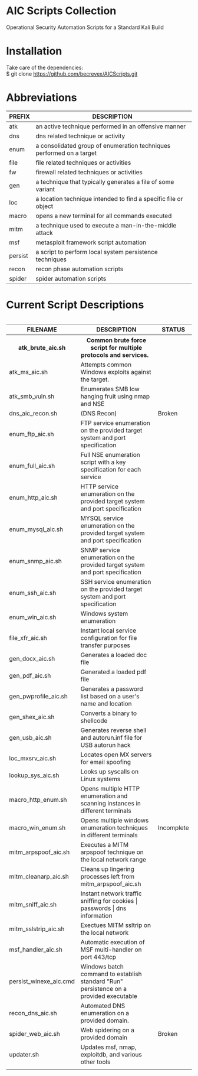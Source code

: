 # AIC Scripts Collection
Operational Security Automation Scripts for a Standard Kali Build

# Installation
Take care of the dependencies:<br>
$ git clone https://github.com/becrevex/AICScripts.git

# Abbreviations

<table class="tg">
<thead>
  <tr>
    <th class="tg-1wig">PREFIX<br></th>
    <th class="tg-1wig">DESCRIPTION<br></th>
  </tr>
</thead>
<tbody>
  <tr>
    <td class="tg-0pky">atk</td>
    <td class="tg-73oq">an active technique performed in an offensive manner</td>
  </tr>
  <tr>
    <td class="tg-0pky">dns</td>
    <td class="tg-0pky">dns related technique or activity</td>
  </tr>
  <tr>
    <td class="tg-0pky">enum</td>
    <td class="tg-0pky">a consolidated group of enumeration techniques performed on a target</td>
  </tr>
  <tr>
    <td class="tg-0pky">file</td>
    <td class="tg-0pky">file related techniques or activities</td>
  </tr>
  <tr>
    <td class="tg-0pky">fw</td>
    <td class="tg-0pky">firewall related techniques or activities</td>
  </tr>
  <tr>
    <td class="tg-0pky">gen</td>
    <td class="tg-0pky">a technique that typically generates a file of some variant</td>
  </tr>
  <tr>
    <td class="tg-0pky">loc</td>
    <td class="tg-0pky">a location technique intended to find a specific file or object</td>
  </tr>
  <tr>
    <td class="tg-0pky">macro</td>
    <td class="tg-0pky">opens a new terminal for all commands executed</td>
  </tr>
  <tr>
    <td class="tg-0pky">mitm<br></td>
    <td class="tg-0pky">a technique used to execute a man-in-the-middle attack</td>
  </tr>
  <tr>
    <td class="tg-0pky">msf</td>
    <td class="tg-0pky">metasploit framework script automation</td>
  </tr>
  <tr>
    <td class="tg-0pky">persist</td>
    <td class="tg-0pky">a script to perform local system persistence techniques</td>
  </tr>
  <tr>
    <td class="tg-0pky">recon<br></td>
    <td class="tg-0pky">recon phase automation scripts</td>
  </tr>
  <tr>
    <td class="tg-0pky">spider</td>
    <td class="tg-0pky">spider automation scripts</td>
  </tr>
</tbody>
</table>

# Current Script Descriptions
<table class="tg">
  <table class="tg">
<thead>
  <tr>
    <th class="tg-1pky">FILENAME<br></th>
    <th class="tg-1pky">DESCRIPTION<br></th>
    <th class="tg-1pky">STATUS<br></th>
  </tr>
</thead>
<tbody>
  <tr>
    <th class="tg-0pky">atk_brute_aic.sh</th>
    <th class="tg-0pky">Common brute force script for multiple protocols and services.&nbsp;&nbsp;</th>
    <th class="tg-0pky"></th>
  </tr>
  <tr>
    <td class="tg-0pky">atk_ms_aic.sh</td>
    <td class="tg-0pky">Attempts common Windows exploits against the target.</td>
    <td class="tg-0pky"></td>
  </tr>
  <tr>
    <td class="tg-0pky">atk_smb_vuln.sh</td>
    <td class="tg-0pky">Enumerates SMB low hanging fruit using nmap and NSE</td>
    <td class="tg-0pky"></td>
  </tr>
  <tr>
    <td class="tg-0pky">dns_aic_recon.sh</td>
    <td class="tg-0pky">(DNS Recon)</td>
    <td class="tg-0pky">Broken</td>
  </tr>
  <tr>
    <td class="tg-0pky">enum_ftp_aic.sh</td>
    <td class="tg-0pky">FTP service enumeration on the provided target system and port specification</td>
    <td class="tg-0pky"></td>
  </tr>
  <tr>
    <td class="tg-0pky">enum_full_aic.sh</td>
    <td class="tg-0pky">Full NSE enumeration script with a key specification for each service<br></td>
    <td class="tg-0pky"></td>
  </tr>
  <tr>
    <td class="tg-0pky">enum_http_aic.sh</td>
    <td class="tg-0pky">HTTP service enumeration on the provided target system and port specification</td>
    <td class="tg-0pky"></td>
  </tr>
  <tr>
    <td class="tg-0pky">enum_mysql_aic.sh</td>
    <td class="tg-0pky">MYSQL service enumeration on the provided target system and port specification<br></td>
    <td class="tg-0pky"></td>
  </tr>
  <tr>
    <td class="tg-0pky">enum_snmp_aic.sh</td>
    <td class="tg-0pky">SNMP service enumeration on the provided target system and port specification<br></td>
    <td class="tg-0pky"></td>
  </tr>
  <tr>
    <td class="tg-0pky">enum_ssh_aic.sh</td>
    <td class="tg-0pky">SSH service enumeration on the provided target system and port specification</td>
    <td class="tg-0pky"></td>
  </tr>
  <tr>
    <td class="tg-0pky">enum_win_aic.sh</td>
    <td class="tg-0pky">Windows system enumeration </td>
    <td class="tg-0pky"></td>
  </tr>
  <tr>
    <td class="tg-0pky">file_xfr_aic.sh</td>
    <td class="tg-0pky">Instant local service configuration for file transfer purposes<br></td>
    <td class="tg-0pky"></td>
  </tr>
  <tr>
    <td class="tg-0pky">gen_docx_aic.sh</td>
    <td class="tg-0pky">Generates a loaded doc file</td>
    <td class="tg-0pky"></td>
  </tr>
  <tr>
    <td class="tg-0pky">gen_pdf_aic.sh</td>
    <td class="tg-0pky">Generated a loaded pdf file</td>
    <td class="tg-0pky"></td>
  </tr>
  <tr>
    <td class="tg-0pky">gen_pwprofile_aic.sh</td>
    <td class="tg-0pky">Generates a password list based on a user's name and location</td>
    <td class="tg-0pky"></td>
  </tr>
  <tr>
    <td class="tg-0pky">gen_shex_aic.sh</td>
    <td class="tg-0pky">Converts a binary to shellcode</td>
    <td class="tg-0pky"></td>
  </tr>
  <tr>
    <td class="tg-0pky">gen_usb_aic.sh</td>
    <td class="tg-0pky">Generates reverse shell and autorun.inf file for USB autorun hack</td>
    <td class="tg-0pky"></td>
  </tr>
  <tr>
    <td class="tg-0pky">loc_mxsrv_aic.sh<br></td>
    <td class="tg-0pky">Locates open MX servers for email spoofing</td>
    <td class="tg-0pky"></td>
  </tr>
  <tr>
    <td class="tg-0pky">lookup_sys_aic.sh</td>
    <td class="tg-0pky">Looks up syscalls on Linux systems</td>
    <td class="tg-0pky"></td>
  </tr>
  <tr>
    <td class="tg-0pky">macro_http_enum.sh</td>
    <td class="tg-0pky">Opens multiple HTTP enumeration and scanning instances in different terminals<br></td>
    <td class="tg-0pky"></td>
  </tr>
  <tr>
    <td class="tg-0pky">macro_win_enum.sh</td>
    <td class="tg-0pky">Opens multiple windows enumeration techniques in different terminals</td>
    <td class="tg-0pky">Incomplete</td>
  </tr>
  <tr>
    <td class="tg-0pky">mitm_arpspoof_aic.sh</td>
    <td class="tg-0pky">Executes a MITM arpspoof technique on the local network range</td>
    <td class="tg-0pky"></td>
  </tr>
  <tr>
    <td class="tg-0pky">mitm_cleanarp_aic.sh</td>
    <td class="tg-0pky">Cleans up lingering processes left from mitm_arpspoof_aic.sh</td>
    <td class="tg-0pky"></td>
  </tr>
  <tr>
    <td class="tg-0pky">mitm_sniff_aic.sh</td>
    <td class="tg-0pky">Instant network traffic sniffing for cookies | passwords | dns information<br></td>
    <td class="tg-0pky"></td>
  </tr>
  <tr>
    <td class="tg-0pky">mitm_sslstrip_aic.sh</td>
    <td class="tg-0pky">Exectues MITM ssltrip on the local network<br></td>
    <td class="tg-0pky"></td>
  </tr>
  <tr>
    <td class="tg-0pky">msf_handler_aic.sh</td>
    <td class="tg-0pky">Automatic execution of MSF multi-handler on port 443/tcp</td>
    <td class="tg-0pky"></td>
  </tr>
  <tr>
    <td class="tg-0pky">persist_winexe_aic.cmd</td>
    <td class="tg-0pky">Windows batch command to establish standard "Run" persistence on a provided executable</td>
    <td class="tg-0pky"></td>
  </tr>
  <tr>
    <td class="tg-0pky">recon_dns_aic.sh</td>
    <td class="tg-0pky">Automated DNS enumeration on a provided domain.&nbsp;&nbsp;</td>
    <td class="tg-0pky"></td>
  </tr>
  <tr>
    <td class="tg-0pky">spider_web_aic.sh</td>
    <td class="tg-0pky">Web spidering on a provided domain<br></td>
    <td class="tg-0pky">Broken</td>
  </tr>
  <tr>
    <td class="tg-0pky">updater.sh</td>
    <td class="tg-0pky">Updates msf, nmap, exploitdb, and various other tools<br></td>
    <td class="tg-0pky"></td>
  </tr>
  <tr>
    <td class="tg-0pky"></td>
    <td class="tg-0pky"></td>
    <td class="tg-0pky"></td>
  </tr>
</tbody>
</table>
            
